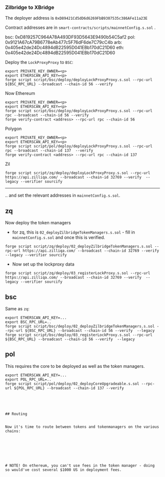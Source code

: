 ### Zilbridge to XBridge

The deployer address is `0xD89421Cd5dD6d6269FbB9307535c386AFe11a23E`

Contract addresses are in `smart-contracts/scripts/mainnetConfig.s.sol` .

bsc: 0xD819257C964A78A493DF93D5643E9490b54C5af2
pol: 0x9121A67cA79B6778eAb477c5F76dF6de7C79cC4b
arb: 0x405e42de24Dc4894dB22595D041EBb170dC21D60
eth: 0x405e42de24Dc4894dB22595D041EBb170dC21D60



Deploy the `LockProxyProxy` to `BSC`:

```
export PRIVATE_KEY_OWNER=<p>
export ETHERSCAN_API_KEY=<p>
forge script script/bsc/deploy/deployLockProxyProxy.s.sol --rpc-url ${BSC_RPC_URL} --broadcast --chain-id 56 --verify
```

Now Ethereum

```
export PRIVATE_KEY_OWNER=<p>
export ETHERSCAN_API_KEY=<p>
forge script script/bsc/deploy/deployLockProxyProxy.s.sol --rpc-url rpc --broadcast --chain-id 56 --verify
forge verify-contract <address> --rpc-url rpc --chain-id 56
```

Polygon 

```
export PRIVATE_KEY_OWNER=<p>
export ETHERSCAN_API_KEY=<p>
forge script script/pol/deploy/deployLockProxyProxy.s.sol --rpc-url rpc --broadcast --chain-id 137  --verify
forge verify-contract <address> --rpc-url rpc --chain-id 137
```

Zil

```
forge script script/zq/deploy/deployLockProxyProxy.s.sol --rpc-url https://api.zilliqa.com/ --broadcast --chain-id 32769 --verify  --legacy --verifier sourcify
```

-----------------

.. and set the relevant addresses in `mainnetConfig.s.sol`.

## zq

Now deploy the token managers

  * for zq, this is `02_deployZilbridgeTokenManagers.s.sol` - fill in `mainnetConfig.s.sol` and once this is verified.

  ```
forge script script/zq/deploy/02_deployZilbridgeTokenManagers.s.sol --rpc-url https://api.zilliqa.com/ --broadcast --chain-id 32769 --verify  --legacy --verifier sourcify
  ```

  * Now set up the lockproxy data

```
forge script script/zq/deploy/03_registerLockProxy.s.sol --rpc-url https://api.zilliqa.com/ --broadcast --chain-id 32769 --verify  --legacy --verifier sourcify
```


## bsc

Same as `zq`:

```
export ETHERSCAN_API_KEY=...
export BSC_RPC_URL=..
forge script script/bsc/deploy/02_deployZilbridgeTokenManagers.s.sol --rpc-url ${BSC_RPC_URL} --broadcast --chain-id 56 --verify  --legacy
forge script script/bsc/deploy/03_registerLockProxy.s.sol --rpc-url ${BSC_RPC_URL} --broadcast --chain-id 56 --verify  --legacy
```

## pol

This requires the core to be deployed as well as the token managers.

```
export ETHERSCAN_API_KEY=...
export POL_RPC_URL=..
forge script script/pol/deploy/02_deployCoreUpgradeable.s.sol --rpc-url ${POL_RPC_URL} --broadcast --chain-id 137 --verify





## Routing


Now it's time to route between tokens and tokenmanagers on the various chains:







# NOTE! On ethereum, you can't use fees in the token manager - doing so would've cost several $1000 US in deployment fees.
